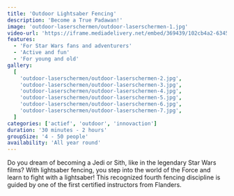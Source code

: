 ```yaml
---
title: 'Outdoor Lightsaber Fencing'
description: 'Become a True Padawan!'
image: 'outdoor-laserschermen/outdoor-laserschermen-1.jpg'
video-url: 'https://iframe.mediadelivery.net/embed/369439/102cb4a2-6345-40dd-a2e1-37ed57c43929'
features:
  - 'For Star Wars fans and adventurers'
  - 'Active and fun'
  - 'For young and old'
gallery:
  [
    'outdoor-laserschermen/outdoor-laserschermen-2.jpg',
    'outdoor-laserschermen/outdoor-laserschermen-3.jpg',
    'outdoor-laserschermen/outdoor-laserschermen-4.jpg',
    'outdoor-laserschermen/outdoor-laserschermen-5.jpg',
    'outdoor-laserschermen/outdoor-laserschermen-6.jpg',
    'outdoor-laserschermen/outdoor-laserschermen-7.jpg',
  ]
categories: ['actief', 'outdoor', 'innovaction']
duration: '30 minutes - 2 hours'
groupSize: '4 - 50 people'
availability: 'All year round'
---
```


Do you dream of becoming a Jedi or Sith, like in the legendary Star Wars films? With lightsaber fencing, you step into the world of the Force and learn to fight with a lightsaber! This recognized fourth fencing discipline is guided by one of the first certified instructors from Flanders.
